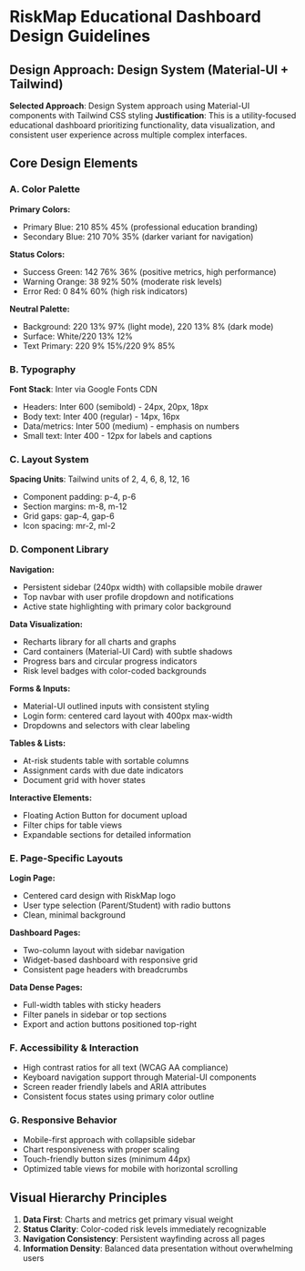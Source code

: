 # RiskMap Educational Dashboard Design Guidelines

## Design Approach: Design System (Material-UI + Tailwind)
**Selected Approach**: Design System approach using Material-UI components with Tailwind CSS styling
**Justification**: This is a utility-focused educational dashboard prioritizing functionality, data visualization, and consistent user experience across multiple complex interfaces.

## Core Design Elements

### A. Color Palette
**Primary Colors:**
- Primary Blue: 210 85% 45% (professional education branding)
- Secondary Blue: 210 70% 35% (darker variant for navigation)

**Status Colors:**
- Success Green: 142 76% 36% (positive metrics, high performance)
- Warning Orange: 38 92% 50% (moderate risk levels)
- Error Red: 0 84% 60% (high risk indicators)

**Neutral Palette:**
- Background: 220 13% 97% (light mode), 220 13% 8% (dark mode)
- Surface: White/220 13% 12%
- Text Primary: 220 9% 15%/220 9% 85%

### B. Typography
**Font Stack**: Inter via Google Fonts CDN
- Headers: Inter 600 (semibold) - 24px, 20px, 18px
- Body text: Inter 400 (regular) - 14px, 16px
- Data/metrics: Inter 500 (medium) - emphasis on numbers
- Small text: Inter 400 - 12px for labels and captions

### C. Layout System
**Spacing Units**: Tailwind units of 2, 4, 6, 8, 12, 16
- Component padding: p-4, p-6
- Section margins: m-8, m-12
- Grid gaps: gap-4, gap-6
- Icon spacing: mr-2, ml-2

### D. Component Library

**Navigation:**
- Persistent sidebar (240px width) with collapsible mobile drawer
- Top navbar with user profile dropdown and notifications
- Active state highlighting with primary color background

**Data Visualization:**
- Recharts library for all charts and graphs
- Card containers (Material-UI Card) with subtle shadows
- Progress bars and circular progress indicators
- Risk level badges with color-coded backgrounds

**Forms & Inputs:**
- Material-UI outlined inputs with consistent styling
- Login form: centered card layout with 400px max-width
- Dropdowns and selectors with clear labeling

**Tables & Lists:**
- At-risk students table with sortable columns
- Assignment cards with due date indicators
- Document grid with hover states

**Interactive Elements:**
- Floating Action Button for document upload
- Filter chips for table views
- Expandable sections for detailed information

### E. Page-Specific Layouts

**Login Page:**
- Centered card design with RiskMap logo
- User type selection (Parent/Student) with radio buttons
- Clean, minimal background

**Dashboard Pages:**
- Two-column layout with sidebar navigation
- Widget-based dashboard with responsive grid
- Consistent page headers with breadcrumbs

**Data Dense Pages:**
- Full-width tables with sticky headers
- Filter panels in sidebar or top sections
- Export and action buttons positioned top-right

### F. Accessibility & Interaction
- High contrast ratios for all text (WCAG AA compliance)
- Keyboard navigation support through Material-UI components
- Screen reader friendly labels and ARIA attributes
- Consistent focus states using primary color outline

### G. Responsive Behavior
- Mobile-first approach with collapsible sidebar
- Chart responsiveness with proper scaling
- Touch-friendly button sizes (minimum 44px)
- Optimized table views for mobile with horizontal scrolling

## Visual Hierarchy Principles
1. **Data First**: Charts and metrics get primary visual weight
2. **Status Clarity**: Color-coded risk levels immediately recognizable
3. **Navigation Consistency**: Persistent wayfinding across all pages
4. **Information Density**: Balanced data presentation without overwhelming users